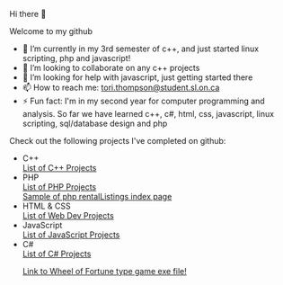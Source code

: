 Hi there 👋

Welcome to my github
- 🌱 I’m currently in my 3rd semester of c++, and just started linux scripting, php and javascript!
- 👯 I’m looking to collaborate on any c++ projects
- 🤔 I’m looking for help with javascript, just getting started there
- 📫 How to reach me: tori.thompson@student.sl.on.ca
- ⚡ Fun fact: I'm in my second year for computer programming and analysis. So far we have learned c++, c#, html, css, javascript, linux scripting, 
                sql/database design and php

Check out the following projects I've completed on github:
<ul>
  <li>C++</li>
    <a href="https://github.com/stars/torithompson/lists/c" target="_blank">List of C++ Projects</a>
  <li>PHP</li>
    <a href="https://github.com/stars/torithompson/lists/php" target="_blank">List of PHP Projects</a><br>
    <a href="/assets/sample.PNG">Sample of php rentalListings index page</a>
  <li>HTML & CSS</li>
    <a href="https://github.com/stars/torithompson/lists/html" target="_blank">List of Web Dev Projects</a>
  <li>JavaScript</li>
    <a href="https://github.com/stars/torithompson/lists/javascript" target="_blank">List of JavaScript Projects</a>
  <li>C#</li>
    <a href="https://github.com/stars/torithompson/lists/c-projects" target="_blank">List of C# Projects</a>  
    <p><a href="https://github.com/torithompson/wheel-of-fortune-game/blob/master/assignment2.ToriThompson.exe">Link to Wheel of Fortune type game exe file!</a></p>
</ul>



